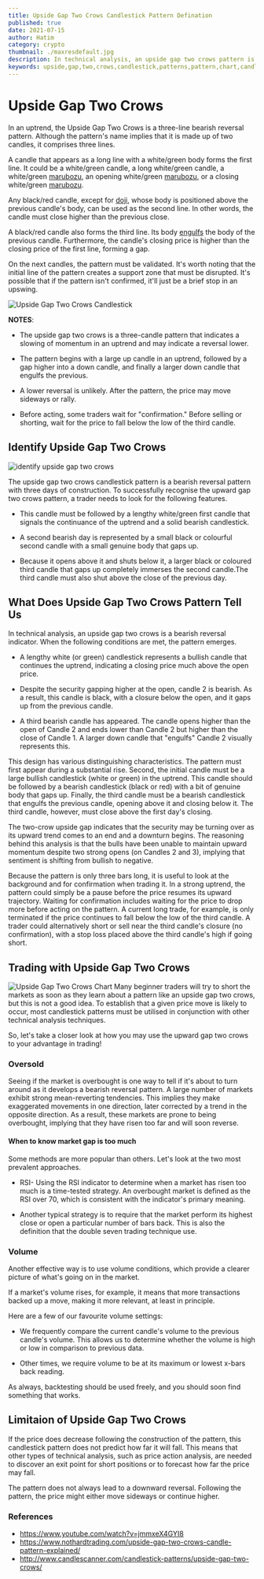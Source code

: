 ```yaml
---
title: Upside Gap Two Crows Candlestick Pattern Defination 
published: true
date: 2021-07-15
author: Hatim
category: crypto
thumbnail: ./maxresdefault.jpg
description: In technical analysis, an upside gap two crows pattern is a bearish candlestick reversal pattern. It indicates that upward momentum may be diminishing.
keywords: upside,gap,two,crows,candlestick,patterns,pattern,chart,candle,candles,candlescanner,reversal,bearish,marubozu,market,volume,overbought,body,identify,technical,analysis,trade,trading,strategy,meaning,methods
---
```


# Upside Gap Two Crows

In an uptrend, the Upside Gap Two Crows is a three-line bearish reversal pattern.
Although the pattern's name implies that it is made up of two candles, it comprises three lines.

A candle that appears as a long line with a white/green body forms the first line.
It could be a white/green candle, a long white/green candle, a white/green [marubozu](https://anothertechs.com/crypto/belt-hold-line/), an opening white/green [marubozu](https://anothertechs.com/crypto/belt-hold-line/), or a closing white/green [marubozu](https://anothertechs.com/crypto/belt-hold-line/).

Any black/red candle, except for [doji](https://anothertechs.com/crypto/everything-you-need-to-know-about-doji-star/), whose body is positioned above the previous candle's body, can be used as the second line.
In other words, the candle must close higher than the previous close.

A black/red candle also forms the third line.
Its body [engulfs](https://anothertechs.com/crypto/the-engulfing-pattern/) the body of the previous candle.
Furthermore, the candle's closing price is higher than the closing price of the first line, forming a gap.

On the next candles, the pattern must be validated.
It's worth noting that the initial line of the pattern creates a support zone that must be disrupted.
It's possible that if the pattern isn't confirmed, it'll just be a brief stop in an upswing.

![Upside Gap Two Crows Candlestick](./upside-gap-two-crows.webp)

**NOTES**:

- The upside gap two crows is a three-candle pattern that indicates a slowing of momentum in an uptrend and may indicate a reversal lower.

- The pattern begins with a large up candle in an uptrend, followed by a gap higher into a down candle, and finally a larger down candle that engulfs the previous.

- A lower reversal is unlikely. After the pattern, the price may move sideways or rally.

- Before acting, some traders wait for "confirmation." Before selling or shorting, wait for the price to fall below the low of the third candle.

## Identify Upside Gap Two Crows

![identify upside gap two crows](./identify-upside-two-crows.webp)

The upside gap two crows candlestick pattern is a bearish reversal pattern with three days of construction.
To successfully recognise the upward gap two crows pattern, a trader needs to look for the following features.

- This candle must be followed by a lengthy white/green first candle that signals the continuance of the uptrend and a solid bearish candlestick.

- A second bearish day is represented by a small black or colourful second candle with a small genuine body that gaps up.

- Because it opens above it and shuts below it, a larger black or coloured third candle that gaps up completely immerses the second candle.The third candle must also shut above the close of the previous day.

## What Does Upside Gap Two Crows Pattern Tell Us

In technical analysis, an upside gap two crows is a bearish reversal indicator. When the following conditions are met, the pattern emerges.

- A lengthy white (or green) candlestick represents a bullish candle that continues the uptrend, indicating a closing price much above the open price.

- Despite the security gapping higher at the open, candle 2 is bearish.
  As a result, this candle is black, with a closure below the open, and it gaps up from the previous candle.

- A third bearish candle has appeared.
  The candle opens higher than the open of Candle 2 and ends lower than Candle 2 but higher than the close of Candle 1.
  A larger down candle that "engulfs" Candle 2 visually represents this.

This design has various distinguishing characteristics.
The pattern must first appear during a substantial rise.
Second, the initial candle must be a large bullish candlestick (white or green) in the uptrend.
This candle should be followed by a bearish candlestick (black or red) with a bit of genuine body that gaps up.
Finally, the third candle must be a bearish candlestick that engulfs the previous candle, opening above it and closing below it.
The third candle, however, must close above the first day's closing.

The two-crow upside gap indicates that the security may be turning over as its upward trend comes to an end and a downturn begins. The reasoning behind this analysis is that the bulls have been unable to maintain upward momentum despite two strong opens (on Candles 2 and 3), implying that sentiment is shifting from bullish to negative.

Because the pattern is only three bars long, it is useful to look at the background and for confirmation when trading it. In a strong uptrend, the pattern could simply be a pause before the price resumes its upward trajectory. Waiting for confirmation includes waiting for the price to drop more before acting on the pattern. A current long trade, for example, is only terminated if the price continues to fall below the low of the third candle. A trader could alternatively short or sell near the third candle's closure (no confirmation), with a stop loss placed above the third candle's high if going short.

## Trading with Upside Gap Two Crows

![Upside Gap Two Crows Chart](./trading-upside-gap-two-crows.webp)
Many beginner traders will try to short the markets as soon as they learn about a pattern like an upside gap two crows, but this is not a good idea.
To establish that a given price move is likely to occur, most candlestick patterns must be utilised in conjunction with other technical analysis techniques.

So, let's take a closer look at how you may use the upward gap two crows to your advantage in trading!

### Oversold

Seeing if the market is overbought is one way to tell if it's about to turn around as it develops a bearish reversal pattern.
A large number of markets exhibit strong mean-reverting tendencies.
This implies they make exaggerated movements in one direction, later corrected by a trend in the opposite direction.
As a result, these markets are prone to being overbought, implying that they have risen too far and will soon reverse.

#### When to know market gap is too much

Some methods are more popular than others.
Let's look at the two most prevalent approaches.

- RSI- Using the RSI indicator to determine when a market has risen too much is a time-tested strategy.
  An overbought market is defined as the RSI over 70, which is consistent with the indicator's primary meaning.

- Another typical strategy is to require that the market perform its highest close or open a particular number of bars back.
  This is also the definition that the double seven trading technique use.

### Volume

Another effective way is to use volume conditions, which provide a clearer picture of what's going on in the market.

If a market's volume rises, for example, it means that more transactions backed up a move, making it more relevant, at least in principle.

Here are a few of our favourite volume settings:

- We frequently compare the current candle's volume to the previous candle's volume.
  This allows us to determine whether the volume is high or low in comparison to previous data.

- Other times, we require volume to be at its maximum or lowest x-bars back reading.

As always, backtesting should be used freely, and you should soon find something that works.

## Limitaion of Upside Gap Two Crows

If the price does decrease following the construction of the pattern, this candlestick pattern does not predict how far it will fall.
This means that other types of technical analysis, such as price action analysis, are needed to discover an exit point for short positions or to forecast how far the price may fall.

The pattern does not always lead to a downward reversal.
Following the pattern, the price might either move sideways or continue higher.

### References

- https://www.youtube.com/watch?v=jmmxeX4GYI8
- https://www.nothardtrading.com/upside-gap-two-crows-candle-pattern-explained/
- http://www.candlescanner.com/candlestick-patterns/upside-gap-two-crows/

